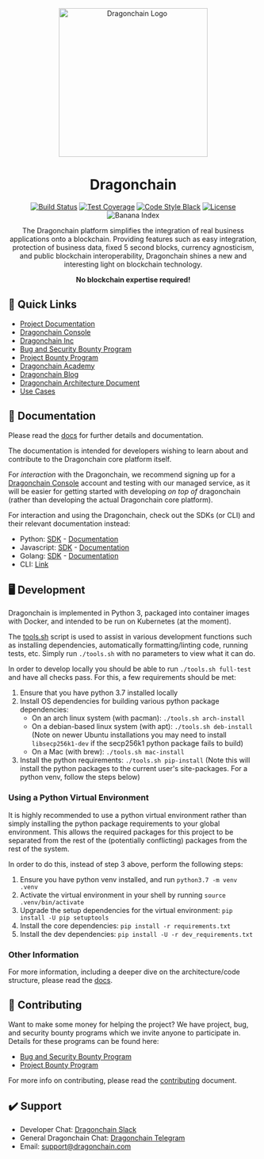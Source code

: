<div align="center">
<img width=300px height=300px src="https://dragonchain.com/static/media/dragonchain-logo-treasure.png" alt="Dragonchain Logo">

# Dragonchain

[![Build Status](https://img.shields.io/travis/dragonchain/dragonchain)](https://travis-ci.org/dragonchain/dragonchain)
[![Test Coverage](https://img.shields.io/codeclimate/coverage/dragonchain/dragonchain)](https://codeclimate.com/github/dragonchain/dragonchain/test_coverage)
[![Code Style Black](https://img.shields.io/badge/code%20style-black-000000.svg)](https://github.com/python/black)
[![License](https://img.shields.io/badge/license-Apache%202.0-informational.svg)](https://github.com/dragonchain/dragonchain/blob/master/LICENSE)
![Banana Index](https://img.shields.io/endpoint.svg?url=https%3A%2F%2Fdragonchain-core-docs.dragonchain.com%2Fbanana-shield.json)

The Dragonchain platform simplifies the integration of real business applications onto a blockchain.
Providing features such as easy integration, protection of business data, fixed 5 second blocks, currency agnosticism,
and public blockchain interoperability, Dragonchain shines a new and interesting light on blockchain technology.

**No blockchain expertise required!**

</div>

## 🔗 Quick Links

- [Project Documentation](https://dragonchain-core-docs.dragonchain.com/latest/)
- [Dragonchain Console](https://console.dragonchain.com/)
- [Dragonchain Inc](https://dragonchain.com/)
- [Bug and Security Bounty Program](https://dragonchain.com/bug-and-security-bounty)
- [Project Bounty Program](https://dragonchain.com/strategic-projects-bounty)
- [Dragonchain Academy](https://academy.dragonchain.org/)
- [Dragonchain Blog](https://dragonchain.com/blog)
- [Dragonchain Architecture Document](https://dragonchain.com/assets/Dragonchain-Architecture.pdf)
- [Use Cases](https://dragonchain.com/blockchain-use-cases)

## 📝 Documentation

Please read the [docs](https://dragonchain-core-docs.dragonchain.com/latest/) for further details and documentation.

The documentation is intended for developers wishing to learn about and contribute to the Dragonchain core platform itself.

For _interaction_ with the Dragonchain, we recommend signing up for a [Dragonchain Console](https://console.dragonchain.com)
account and testing with our managed service, as it will be easier for getting started with developing _on top of_ dragonchain
(rather than developing the actual Dragonchain core platform).

For interaction and using the Dragonchain, check out the SDKs (or CLI) and their relevant documentation instead:

- Python: [SDK](https://pypi.org/project/dragonchain-sdk/) - [Documentation](https://python-sdk-docs.dragonchain.com/latest/)
- Javascript: [SDK](https://www.npmjs.com/package/dragonchain-sdk) - [Documentation](https://node-sdk-docs.dragonchain.com/latest/)
- Golang: [SDK](https://github.com/dragonchain/dragonchain-sdk-go) - [Documentation](https://godoc.org/github.com/dragonchain/dragonchain-sdk-go)
- CLI: [Link](https://www.npmjs.com/package/dctl)

## 🖥️ Development

Dragonchain is implemented in Python 3, packaged into container images with Docker, and intended to be run on Kubernetes (at the moment).

The [tools.sh](/tools.sh) script is used to assist in various development functions such as installing dependencies,
automatically formatting/linting code, running tests, etc. Simply run `./tools.sh` with no parameters to view what it
can do.

In order to develop locally you should be able to run `./tools.sh full-test` and have all checks pass. For this, a few requirements should be met:

1. Ensure that you have python 3.7 installed locally
1. Install OS dependencies for building various python package dependencies:
   - On an arch linux system (with pacman): `./tools.sh arch-install`
   - On a debian-based linux system (with apt): `./tools.sh deb-install` (Note on newer Ubuntu installations
     you may need to install `libsecp256k1-dev` if the secp256k1 python package fails to build)
   - On a Mac (with brew): `./tools.sh mac-install`
1. Install the python requirements: `./tools.sh pip-install`
   (Note this will install the python packages to the current user's site-packages.
   For a python venv, follow the steps below)

### Using a Python Virtual Environment

It is highly recommended to use a python virtual environment rather than simply installing the python
package requirements to your global environment. This allows the required packages for this project
to be separated from the rest of the (potentially conflicting) packages from the rest of the system.

In order to do this, instead of step 3 above, perform the following steps:

1. Ensure you have python venv installed, and run `python3.7 -m venv .venv`
1. Activate the virtual environment in your shell by running `source .venv/bin/activate`
1. Upgrade the setup dependencies for the virtual environment: `pip install -U pip setuptools`
1. Install the core dependencies: `pip install -r requirements.txt`
1. Install the dev dependencies: `pip install -U -r dev_requirements.txt`

### Other Information

For more information, including a deeper dive on the architecture/code structure, please read the [docs](https://dragonchain-core-docs.dragonchain.com/latest/).

## 🚀 Contributing

Want to make some money for helping the project?
We have project, bug, and security bounty programs which we invite anyone to participate in.
Details for these programs can be found here:

- [Bug and Security Bounty Program](https://dragonchain.com/bug-and-security-bounty)
- [Project Bounty Program](https://dragonchain.com/strategic-projects-bounty)

For more info on contributing, please read the [contributing](/CONTRIBUTING.md) document.

## ✔️ Support

- Developer Chat: [Dragonchain Slack](https://forms.gle/ec7sACnfnpLCv6tXA)
- General Dragonchain Chat: [Dragonchain Telegram](https://t.me/dragontalk)
- Email: support@dragonchain.com
